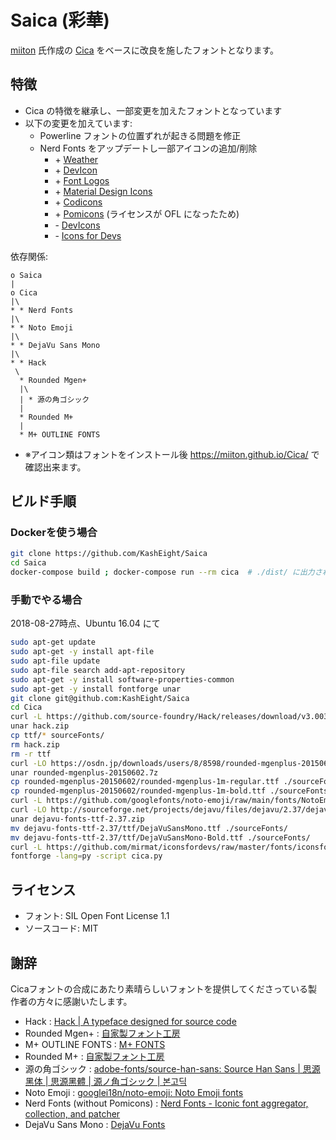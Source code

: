 # Saica (彩華)

[miiton](https://github.com/miiton) 氏作成の [Cica](https://github.com/miiton/Cica) をベースに改良を施したフォントとなります。

## 特徴

- Cica の特徴を継承し、一部変更を加えたフォントとなっています
- 以下の変更を加えています:
    - Powerline フォントの位置ずれが起きる問題を修正
    - Nerd Fonts をアップデートし一部アイコンの追加/削除
        - \+ [Weather](https://github.com/erikflowers/weather-icons)
        - \+ [DevIcon](https://github.com/devicons/devicon)
        - \+ [Font Logos](https://github.com/Lukas-W/font-logos)
        - \+ [Material Design Icons](https://github.com/Templarian/MaterialDesign)
        - \+ [Codicons](https://github.com/microsoft/vscode-codicons)
        - \+ [Pomicons](https://github.com/gabrielelana/pomicons) (ライセンスが OFL になったため)
        - \- [DevIcons](https://github.com/vorillaz/devicons)
        - \- [Icons for Devs](https://github.com/mirmat/iconsfordevs)

依存関係:
```
o Saica
|
o Cica
|\
* * Nerd Fonts
|\
* * Noto Emoji
|\
* * DejaVu Sans Mono
|\
* * Hack
 \
  * Rounded Mgen+
  |\
  | * 源の角ゴシック
  |
  * Rounded M+
  |
  * M+ OUTLINE FONTS
```

- ※アイコン類はフォントをインストール後 [https:\/\/miiton.github.io\/Cica\/](https://miiton.github.io/Cica/) で確認出来ます。

## ビルド手順

### Dockerを使う場合

```sh
git clone https://github.com/KashEight/Saica
cd Saica
docker-compose build ; docker-compose run --rm cica  # ./dist/ に出力される
```

### 手動でやる場合

2018-08-27時点、Ubuntu 16.04 にて

```sh
sudo apt-get update
sudo apt-get -y install apt-file
sudo apt-file update
sudo apt-file search add-apt-repository
sudo apt-get -y install software-properties-common
sudo apt-get -y install fontforge unar
git clone git@github.com:KashEight/Saica
cd Cica
curl -L https://github.com/source-foundry/Hack/releases/download/v3.003/Hack-v3.003-ttf.zip -o hack.zip
unar hack.zip
cp ttf/* sourceFonts/
rm hack.zip
rm -r ttf
curl -LO https://osdn.jp/downloads/users/8/8598/rounded-mgenplus-20150602.7z
unar rounded-mgenplus-20150602.7z
cp rounded-mgenplus-20150602/rounded-mgenplus-1m-regular.ttf ./sourceFonts
cp rounded-mgenplus-20150602/rounded-mgenplus-1m-bold.ttf ./sourceFonts
curl -L https://github.com/googlefonts/noto-emoji/raw/main/fonts/NotoEmoji-Regular.ttf -o sourceFonts/NotoEmoji-Regular.ttf
curl -LO http://sourceforge.net/projects/dejavu/files/dejavu/2.37/dejavu-fonts-ttf-2.37.zip
unar dejavu-fonts-ttf-2.37.zip
mv dejavu-fonts-ttf-2.37/ttf/DejaVuSansMono.ttf ./sourceFonts/
mv dejavu-fonts-ttf-2.37/ttf/DejaVuSansMono-Bold.ttf ./sourceFonts/
curl -L https://github.com/mirmat/iconsfordevs/raw/master/fonts/iconsfordevs.ttf -o sourceFonts/iconsfordevs.ttf
fontforge -lang=py -script cica.py
```

## ライセンス

- フォント: SIL Open Font License 1.1
- ソースコード: MIT

## 謝辞

Cicaフォントの合成にあたり素晴らしいフォントを提供してくださっている製作者の方々に感謝いたします。

- Hack : [Hack \| A typeface designed for source code](https://sourcefoundry.org/hack/)
- Rounded Mgen+ : [自家製フォント工房](http://jikasei.me/)
- M+ OUTLINE FONTS : [M\+ FONTS](https://mplus-fonts.osdn.jp/)
- Rounded M+ : [自家製フォント工房](http://jikasei.me/)
- 源の角ゴシック : [adobe\-fonts/source\-han\-sans: Source Han Sans \| 思源黑体 \| 思源黑體 \| 源ノ角ゴシック \| 본고딕](https://github.com/adobe-fonts/source-han-sans)
- Noto Emoji : [googlei18n/noto\-emoji: Noto Emoji fonts](https://github.com/googlei18n/noto-emoji)
- Nerd Fonts (without Pomicons) : [Nerd Fonts \- Iconic font aggregator, collection, and patcher](https://nerdfonts.com/)
- DejaVu Sans Mono : [DejaVu Fonts](https://dejavu-fonts.github.io/)
